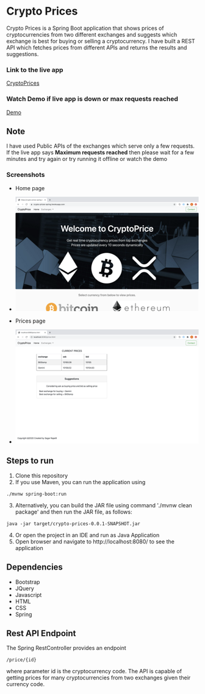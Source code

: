 # Crypto Prices 

Crypto Prices is a Spring Boot application that shows prices of cryptocurrencies from two different exchanges and suggests which exchange is best for buying or selling a cryptocurrency. I have built a REST API which fetches prices from different APIs and returns the results and suggestions.


### Link to the live app
[CryptoPrices](https://crypto-prices-spring.herokuapp.com/)

### Watch Demo if live app is down or max requests reached
[Demo](https://drive.google.com/file/d/1TQKHPQm89iH4XXiAUnTBT7jdzCyhVp01/view?usp=sharing)



## **Note**

I have used  Public APIs of the exchanges which serve only a few requests. If the live app says **Maximum requests reached** then please wait for a few minutes and try again or try running it offline or watch the demo




### Screenshots
- Home page
- ![Home](https://github.com/sagarrapelli/crypto-prices/blob/master/screenshots/Screen%20Shot%202020-09-08%20at%2012.49.36%20PM.png)

- Prices page
- ![Price](https://github.com/sagarrapelli/crypto-prices/blob/master/screenshots/Screen%20Shot%202020-09-08%20at%201.55.46%20PM.png)


## Steps to run
1. Clone this repository
2. If you use Maven, you can run the application using
```
./mvnw spring-boot:run
```
3. Alternatively, you can build the JAR file using command './mvnw clean package' and then run the JAR file, as follows:
```
java -jar target/crypto-prices-0.0.1-SNAPSHOT.jar
```
4. Or open the project in an IDE and run as Java Application
5. Open browser and navigate to http://localhost:8080/ to see the application 


## Dependencies
- Bootstrap
- JQuery
- Javascript
- HTML
- CSS
- Spring


## Rest API Endpoint

 The Spring RestController provides an endpoint
```
/price/{id}
```
 where parameter id is the cryptocurrency code. The API is capable of getting prices for many cryptocurrencies from two exchanges given their currency code.
